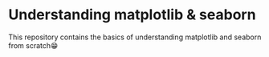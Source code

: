 # Understanding matplotlib & seaborn
This repository contains the basics of understanding matplotlib and seaborn from scratch😁
